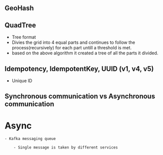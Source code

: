 ## GeoHash



## QuadTree

  - Tree format
  - Divies the grid into 4 equal parts and continues to follow the process(recursively) for each part untill a threshold is met. 
  - based on the above algorithm it created a tree of all the parts it divided. 




## Idempotency,  IdempotentKey, UUID (v1, v4, v5)

   - Unique ID 


## Synchronous communication vs Asynchronous communication

  
  
  # Async
  
    - Kafka messaging queue
     
        - Single message is taken by different services
        
 
 
